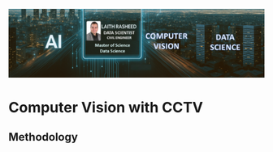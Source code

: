 ![image](https://github.com/laithrasheed/Computer-Vision-Projects/blob/main/Headline%20image.PNG)
# Computer Vision with CCTV

## Methodology





